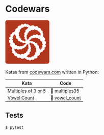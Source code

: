 # Codewars

![Codewars](codewars.svg)

Katas from [codewars.com](https://codewars.com) written in Python:

| Kata                                                                          | Code                           |
| ----------------------------------------------------------------------------- | ------------------------------ |
| [Multiples of 3 or 5](https://www.codewars.com/kata/514b92a657cdc65150000006) | 📂 [multiples35](multiples35/) |
| [Vowel Count](https://www.codewars.com/kata/54ff3102c1bad923760001f3)         | 📂 [vowel_count](vowel_count/) |

## Tests

```console
$ pytest
```
